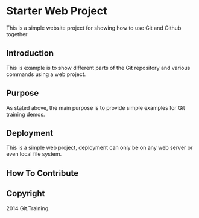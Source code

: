 # Starter Web Project

This is a simple website project for showing how to use Git and Github together

## Introduction

This is example is to show different parts of the Git repository and various commands using a web project.

## Purpose

As stated above, the main purpose is to provide simple examples for Git training demos.

## Deployment

This is a simple web project, deployment can only be on any web server or even local file system.

## How To Contribute


## Copyright

2014 Git.Training.